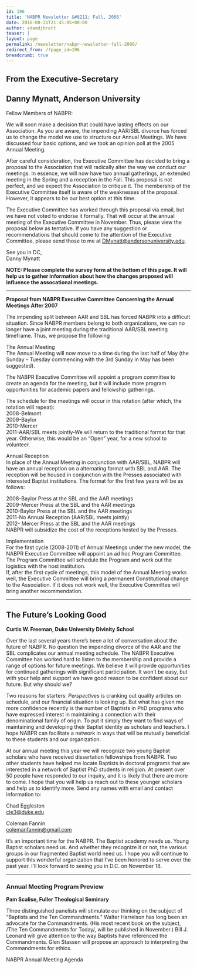 ```yaml
---
id: 196
title: 'NABPR Newsletter &#8211; Fall, 2006'
date: 2016-08-21T21:45:05+00:00
author: adamdjbrett
teaser: |
layout: page
permalink: /newsletter/nabpr-newsletter-fall-2006/
redirect_from: /?page_id=196
breadcrumb: true
---
```

## **From the Executive-Secretary**
## Danny Mynatt, Anderson University

Fellow Members of NABPR:

We will soon make a decision that could have lasting effects on our Association. As you are aware, the impending AAR/SBL divorce has forced us to change the model we use to structure our Annual Meetings. We have discussed four basic options, and we took an opinion poll at the 2005 Annual Meeting.

After careful consideration, the Executive Committee has decided to bring a proposal to the Association that will radically alter the way we conduct our meetings. In essence, we will now have two annual gatherings, an extended meeting in the Spring and a reception in the Fall. This proposal is not perfect, and we expect the Association to critique it. The membership of the Executive Committee itself is aware of the weaknesses of the proposal. However, it appears to be our best option at this time.

The Executive Committee has worked through this proposal via email, but we have not voted to endorse it formally. That will occur at the annual meeting of the Executive Committee in November. Thus, please view the proposal below as tentative. If you have any suggestion or recommendations that should come to the attention of the Executive Committee, please send those to me at <DMynatt@andersonuniversity.edu>.

See you in DC,  
Danny Mynatt

**NOTE: Please complete the survey form at the bottom of this page. It will help us to gather information about how the changes proposed will influence the assocational meetings.**

* * *

**Proposal from NABPR Executive Committee Concerning the Annual Meetings After 2007**

The impending split between AAR and SBL has forced NABPR into a difficult situation. Since NABPR members belong to both organizations, we can no longer have a joint meeting during the traditional AAR/SBL meeting timeframe. Thus, we propose the following

The Annual Meeting  
The Annual Meeting will now move to a time during the last half of May (the Sunday – Tuesday commencing with the 3rd Sunday in May has been suggested).

The NABPR Executive Committee will appoint a program committee to create an agenda for the meeting, but it will include more program opportunities for academic papers and fellowship gatherings.

The schedule for the meetings will occur in this rotation (after which, the rotation will repeat):  
2008-Belmont  
2009-Baylor  
2010-Mercer  
2011-AAR/SBL meets jointly-We will return to the traditional format for that year. Otherwise, this would be an “Open” year, for a new school to volunteer.

Annual Reception  
In place of the Annual Meeting in conjunction with AAR/SBL, NABPR will have an annual reception on a alternating format with SBL and AAR. The reception will be housed in conjunction with the Presses associated with interested Baptist institutions. The format for the first few years will be as follows:

2008-Baylor Press at the SBL and the AAR meetings  
2009-Mercer Press at the SBL and the AAR meetings  
2010-Baylor Press at the SBL and the AAR meetings  
2011-No Annual Reception (AAR/SBL meets jointly)  
2012- Mercer Press at the SBL and the AAR meetings  
NABPR will subsidize the cost of the receptions hosted by the Presses.

Implementation  
For the first cycle (2008-2011) of Annual Meetings under the new model, the NABPR Executive Committee will appoint an ad hoc Program Committee. The Program Committee will schedule the Program and work out the logistics with the host institution.  
If, after the first cycle of meetings, this model of the Annual Meeting works well, the Executive Committee will bring a permanent Constitutional change to the Association. If it does not work well, the Executive Committee will bring another recommendation.

***

## The Future&#8217;s Looking Good

**Curtis W. Freeman, Duke University Divinity School**

Over the last several years there’s been a lot of conversation about the future of NABPR. No question the impending divorce of the AAR and the SBL complicates our annual meeting schedule. The NABPR Executive Committee has worked hard to listen to the membership and provide a range of options for future meetings. We believe it will provide opportunities for continued gatherings with significant participation. It won’t be easy, but with your help and support we have good reason to be confident about our future. But why should we?

Two reasons for starters: _Perspectives_ is cranking out quality articles on schedule, and our financial situation is looking up. But what has given me more confidence recently is the number of Baptists in PhD programs who have expressed interest in maintaining a connection with their denominational family of origin. To put it simply they want to find ways of maintaining and developing their Baptist identity as scholars and teachers. I hope NABPR can facilitate a network in ways that will be mutually beneficial to these students and our organization.

At our annual meeting this year we will recognize two young Baptist scholars who have received dissertation fellowships from NABPR. Two other students have helped me locate Baptists in doctoral programs that are interested in a network of Baptist PhD students in religion. At present over 50 people have responded to our inquiry, and it is likely that there are more to come. I hope that you will help us reach out to these younger scholars and help us to identify more. Send any names with email and contact information to:

Chad Eggleston  
cle3@duke.edu

Coleman Fannin  
colemanfannin@gmail.com

It’s an important time for the NABPR. The Baptist academy needs us. Young Baptist scholars need us. And whether they recognize it or not, the various groups in our fragmented Baptist world need us. I hope you will continue to support this wonderful organization that I’ve been honored to serve over the past year. I’ll look forward to seeing you in D.C. on November 18.

***

### Annual Meeting Program Preview

**Pam Scalise, Fuller Theological Seminary**

Three distinguished panelists will stimulate our thinking on the subject of “Baptists and the Ten Commandments.” Walter Harrelson has long been an advocate for the Commandments. (His most recent book on the subject, /The Ten Commandments for Today/, will be published in November.) Bill J. Leonard will give attention to the way Baptists have referenced the Commandments. Glen Stassen will propose an approach to interpreting the Commandments for ethics.

NABPR Annual Meeting Agenda
